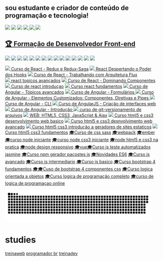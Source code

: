 ## sou estudante e criador de conteúdo de programação e tecnologia!


 
<img src="https://github-readme-stats.vercel.app/api/pin/?username=kkgi2021&repo=kkgi2021&layout=compact&theme=blue-green&show_icons=true" width="270px" />
<img src="https://github-readme-stats.vercel.app/api/top-langs/?username=kkgi2021&layout=compact&theme=blue-green&show_icons=true" width="270px" />
<img src ="https://github-readme-stats.vercel.app/api?username=kkgi2021&layout=compact&theme=blue-green&show_icons=true" width="270px" />


<a href="mailto:cacagimenis@gmail.com" alt="gmail" target="_blank">
<img src="https://img.shields.io/badge/-Gmail-FF0000?--style=flat-square&labelColor=FF0000&logo=gmail&logoColor=white&link=mailto:cacagimenis@gmail.com" />
</a>

<a href="https://wa.me/5591991536740" alt="WhatsApp" target="_blank">
<img src="https://img.shields.io/badge/-WhatsApp-25d366?--style=flat-square&labelColor=25d366&logo=whatsapp&logoColor=white&link=https://wa.me/5591991536740"/>
</a> 
 
<a href="https://www.linkedin.com/in/claiton-gimenis-644b08148" alt="linkedin" target="_blank">
<img src="https://img.shields.io/badge/-LinkedIn-%230077B5.svg?--style=flat-square&logo=linkedin&logoColor=white"/a>


## [:trophy: Formação de Desenvolvedor Front-end](https://www.treinaweb.com.br/certificado/TRGFXJSV4OKM)   

<img src="https://img.shields.io/badge/Vue.js-35495E?--style=for-the-badge&logo=vuedotjs&logoColor=4FC08D"/> <img src="https://img.shields.io/badge/Webpack-8DD6F9?--style=for-the-badge&logo=Webpack&logoColor=white"/> <img src="https://img.shields.io/badge/Electron-2B2E3A?--style=for-the-badge&logo=electron&logoColor=9FEAF9"/> <img src="https://img.shields.io/badge/ember.js-E04E39?--style=for-the-badge&logo=emberdotjs&logoColor=white" /> <img src="https://img.shields.io/badge/React-20232A?--style=for-the-badge&logo=react&logoColor=61DAFB"/> <img src="https://img.shields.io/badge/AngularJS-E23237?--style=for-the-badge&logo=angularjs&logoColor=white"/> <img src="https://img.shields.io/badge/Git-E34F26?--style=for-the-badge&logo=git&logoColor=white" /> <img src="https://img.shields.io/badge/HTML5-E34F26?--style=for-the-badge&logo=html5&logoColor=white " /> <img src="https://img.shields.io/badge/CSS3-1572B6?--style=for-the-badge&logo=css3&logoColor=white "/> <img src="https://img.shields.io/badge/Sass-CC6699?--style=for-the-badge&logo=sass&logoColor=white" /> <img src="https://img.shields.io/badge/Node.js-43853D?--style=for-the-badge&logo=node.js&logoColor=white" /> <img src="https://img.shields.io/badge/JavaScript-F7DF1E?--style=for-the-badge&logo=javascript&logoColor=black " /> <img src="https://img.shields.io/badge/Bootstrap-563D7C?--style=for-the-badge&logo=bootstrap&logoColor=white " /> <img src="https://img.shields.io/badge/npm-CB3837?--style=for-the-badge&logo=npm&logoColor=white"/> <img src="https://img.shields.io/badge/Jasmine-8A4182?--style=for-the-badge&logo=Jasmine&logoColor=white"/>

[<img src="https://bit.ly/37zh6l0" /> Curso de React - Redux e Redux-Saga](https://www.treinaweb.com.br/certificado/E8XFUQGTWAT1)
[<img src="https://bit.ly/37zh6l0" /> React Despertando o Poder dos Hooks](https://www.treinaweb.com.br/certificado/NGGQFNR1OEVK) [<img src="https://bit.ly/37zh6l0" /> Curso de React - Trabalhando com Arquitetura Flux](https://www.treinaweb.com.br/certificado/LQCWZIBFCMNT)   
[<img src="https://bit.ly/37zh6l0" /> react topicos avançados]( https://www.treinaweb.com.br/certificado/ZTCXO3EWONV4 ) [<img src="https://bit.ly/37zh6l0" /> Curso de React - Dominando Componentes]( https://www.treinaweb.com.br/certificado/55ERMPTDUXWW ) [<img src="https://bit.ly/37zh6l0" /> Curso de react introduçao]( https://www.treinaweb.com.br/certificado/ES1SIO1PXNOX ) [<img src="https://bit.ly/37zh6l0" /> Curso react fundamentos]( https://www.treinaweb.com.br/certificado/01XDMYU1FVQS ) [<img src="https://bit.ly/3Eu80Cd"/> Curso de Angular - Tópicos avançados](https://www.treinaweb.com.br/certificado/X5MFWH8JXSMV) [<img src="https://bit.ly/3Eu80Cd"/> Curso de Angular - Formulários ](https://www.treinaweb.com.br/certificado/DHKUZ0EVICL6) [<img src="https://bit.ly/3Eu80Cd"/> Curso de Angular - Elementos Customizados: Componentes, Diretivas e Pipes ](https://www.treinaweb.com.br/certificado/LVN5IUPPMGHI) [<img src="https://bit.ly/3Eu80Cd"/> Curso de Angular - CLI ](https://www.treinaweb.com.br/certificado/XGMAT8JWZ6QE) [<img src="https://bit.ly/3Eu80Cd"/> Curso de AngularJS - Criação de interfaces web ](https://www.treinaweb.com.br/certificado/HZCGYM0NMC4Q) [<img src="https://bit.ly/3Eu80Cd"/> Curso de Angular - Introdução ](https://www.treinaweb.com.br/certificado/Z6LREIRTXAGO) [<img src="https://bit.ly/3KZH2EZ"/> curso de git-versionamento de arquivos](https://www.rlsystem.com.br/consulta-certificado/MjA3NzgtSU5G) [<img src="https://bit.ly/3rCyaxw"/> WEB: HTML5, CSS3, JavaScript & Ajax](http://soft.blue/certificado/55048380530F) [<img src="https://bit.ly/3rCyaxw"/> Curso html5 e css3 desenvolvimento web basico](https://www.treinaweb.com.br/certificado/SYKFTNPVP43L) [<img src="https://bit.ly/3rCyaxw"/> Curso html5 e css3 desnvolvimento web avançado](https://www.treinaweb.com.br/certificado/DMPZKISY2XEO) [<img src="https://bit.ly/3rCyaxw"/> Curso html5 css3 introdução a geradores de sites estaticos](https://www.treinaweb.com.br/certificado/UAINL0OEFEAA) [<img src="https://bit.ly/3rCyaxw"/> Curso html5 css3 fundamentos](https://www.treinaweb.com.br/certificado/TF3QPGXENEYI) [:mortar_board:Curso de css sass](https://www.treinaweb.com.br/certificado/BI8GL2WKRFNG) [:mortar_board:webpack](https://www.treinaweb.com.br/certificado/LLLPWRNPLMCE)
[:mortar_board:ember](https://www.treinaweb.com.br/certificado/MBAZRYSO5YNZ) [:mortar_board:curso node iniciante](https://www.nodestudio.com.br/certificado/58784764) [:mortar_board:curso node css3 iniciante](https://www.nodestudio.com.br/certificado/58784768) [:mortar_board:node html5 e css3 na pratica](https://www.nodestudio.com.br/certificado/58784771) [:mortar_board:node design responsivo](https://www.nodestudio.com.br/certificado/58784772) [:mortar_board:vue](https://www.treinaweb.com.br/certificado/OBROOXOEAGM0 )[:mortar_board:Curso js teste automatizados jasmine](https://www.treinaweb.com.br/certificado/LMGUO95ZPJBG)
[:mortar_board:Curso npm gerador pacostes js](https://www.treinaweb.com.br/certificado/FKTDTTDTZUD5)
[:mortar_board:Novidades ES6](https://www.treinaweb.com.br/certificado/KJT4UDLN2KLW)
[:mortar_board:Curso js avançado](https://www.treinaweb.com.br/certificado/2NSE7ESTLWJH)
[:mortar_board:Curso js intermediario](https://www.treinaweb.com.br/certificado/PF4ZOWXG4XUR)
[:mortar_board:Curso js basico](https://www.treinaweb.com.br/certificado/JX0NUYHQEFN8) 
[:mortar_board:Curso bootstrap 4 fundamentos](https://www.treinaweb.com.br/certificado/MZK6EN9ETOGV)
[:mortar_board::mortar_board:Cuso de bootstrap 4 componentes css](https://www.treinaweb.com.br/certificado/506CDMOTR2NR) 
[:mortar_board:Curso logica orientada a objetos](https://www.treinaweb.com.br/certificado/HXLKIIR0HQ0O)
[:mortar_board:Curso logica de programação completo](https://www.treinaweb.com.br/certificado/IH1JTY14TKGK)
[:mortar_board:curso de logica de programaçao online](https://www.rlsystem.com.br/consulta-certificado/MjA4MDQtSU5G)

  
</a> <img src="https://github.com/kkgi2021/kkgi2021/blob/output/github-contribution-grid-snake.svg" width="480px"/>
 
 # studies
  
[treinaweb](https://github.com/kkgi2021/treinaweb)
[programador br](https://github.com/kkgi2021/exercicios)
[treinadev](https://github.com/kkgi2021/treina-dev)


